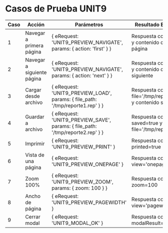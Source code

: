 # Casos de Prueba UNIT9

| Caso | Acción | Parámetros | Resultado Esperado |
|------|--------|------------|--------------------|
| 1 | Navegar a primera página | { eRequest: 'UNIT9_PREVIEW_NAVIGATE', params: { action: 'first' } } | Respuesta con page=1 y contenido de primera página |
| 2 | Navegar a siguiente página | { eRequest: 'UNIT9_PREVIEW_NAVIGATE', params: { action: 'next' } } | Respuesta con page=3 y contenido de página siguiente |
| 3 | Cargar desde archivo | { eRequest: 'UNIT9_PREVIEW_LOAD', params: { file_path: '/tmp/reporte1.rep' } } | Respuesta con file='/tmp/reporte1.rep' y contenido simulado |
| 4 | Guardar a archivo | { eRequest: 'UNIT9_PREVIEW_SAVE', params: { file_path: '/tmp/reporte2.rep' } } | Respuesta con saved=true y file='/tmp/reporte2.rep' |
| 5 | Imprimir | { eRequest: 'UNIT9_PREVIEW_PRINT' } | Respuesta con printed=true |
| 6 | Vista de una página | { eRequest: 'UNIT9_PREVIEW_ONEPAGE' } | Respuesta con view='onepage' |
| 7 | Zoom 100% | { eRequest: 'UNIT9_PREVIEW_ZOOM', params: { zoom: 100 } } | Respuesta con zoom=100 |
| 8 | Ancho de página | { eRequest: 'UNIT9_PREVIEW_PAGEWIDTH' } | Respuesta con view='pagewidth' |
| 9 | Cerrar modal | { eRequest: 'UNIT9_MODAL_OK' } | Respuesta con modalResult='ok' |
